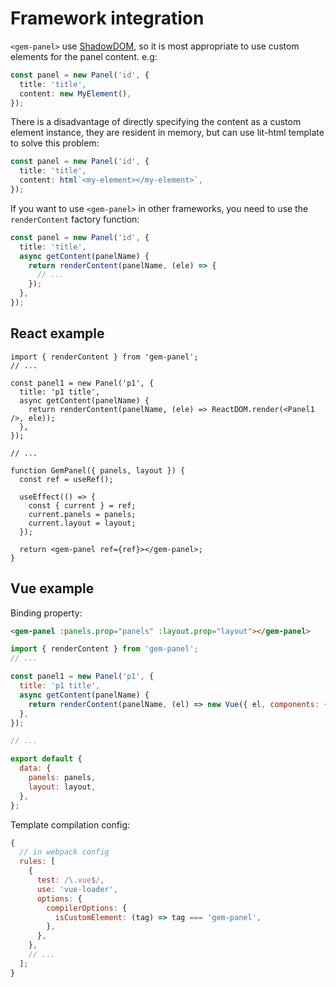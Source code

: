 # Framework integration

`<gem-panel>` use [ShadowDOM](https://developer.mozilla.org/en-US/docs/Web/Web_Components/Using_shadow_DOM), so it is most appropriate to use custom elements for the panel content. e.g:

```ts
const panel = new Panel('id', {
  title: 'title',
  content: new MyElement(),
});
```

There is a disadvantage of directly specifying the content as a custom element instance, they are resident in memory, but can use lit-html template to solve this problem:

```ts
const panel = new Panel('id', {
  title: 'title',
  content: html`<my-element></my-element>`,
});
```

If you want to use `<gem-panel>` in other frameworks, you need to use the `renderContent` factory function:

```ts
const panel = new Panel('id', {
  title: 'title',
  async getContent(panelName) {
    return renderContent(panelName, (ele) => {
      // ...
    });
  },
});
```

## React example

```tsx 7
import { renderContent } from 'gem-panel';
// ...

const panel1 = new Panel('p1', {
  title: 'p1 title',
  async getContent(panelName) {
    return renderContent(panelName, (ele) => ReactDOM.render(<Panel1 />, ele));
  },
});

// ...

function GemPanel({ panels, layout }) {
  const ref = useRef();

  useEffect(() => {
    const { current } = ref;
    current.panels = panels;
    current.layout = layout;
  });

  return <gem-panel ref={ref}></gem-panel>;
}
```

## Vue example

Binding property:

```html
<gem-panel :panels.prop="panels" :layout.prop="layout"></gem-panel>
```

```js 7
import { renderContent } from 'gem-panel';
// ...

const panel1 = new Panel('p1', {
  title: 'p1 title',
  async getContent(panelName) {
    return renderContent(panelName, (el) => new Vue({ el, components: { 'component-a': ComponentA } }));
  },
});

// ...

export default {
  data: {
    panels: panels,
    layout: layout,
  },
};
```

Template compilation config:

```js
{
  // in webpack config
  rules: [
    {
      test: /\.vue$/,
      use: 'vue-loader',
      options: {
        compilerOptions: {
          isCustomElement: (tag) => tag === 'gem-panel',
        },
      },
    },
    // ...
  ];
}
```
